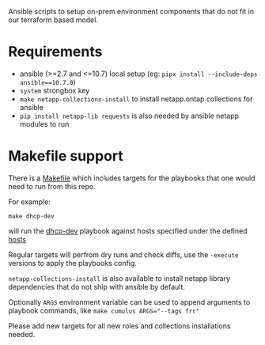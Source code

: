 Ansible scripts to setup on-prem environment components that do not fit in our
terraform based model.

# Requirements

- ansible (>=2.7 and <=10.7) local setup (eg: `pipx install --include-deps ansible==10.7.0`)
- `system` strongbox key
- `make netapp-collections-install` to install netapp.ontap collections for ansible
- `pip install netapp-lib requests` is also needed by ansible netapp modules to run

# Makefile support

There is a [Makefile](./Makefile) which includes targets for the playbooks that
one would need to run from this repo.

For example:
```
make dhcp-dev
```
will run the [dhcp-dev](./dhcp_dev.yaml) playbook against hosts specified under
the defined [hosts](./inventories/hosts)

Regular targets will perfrom dry runs and check diffs, use the `-execute`
versions to apply the playbooks config.

`netapp-collections-install` is also available to install netapp library
dependencies that do not ship with ansible by default.

Optionally `ARGS` environment variable can be used to append arguments to
playbook commands, like `make cumulus ARGS="--tags frr"`

Please add new targets for all new roles and collections installations needed.
